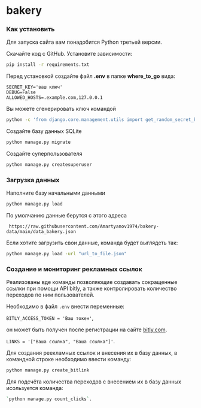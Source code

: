 # bakery

### Как установить
Для запуска сайта вам понадобится Python третьей версии.

Скачайте код с GitHub. Установите зависимости:

```sh
pip install -r requirements.txt
```
Перед установкой создайте файл **.env** в папке **where_to_go** вида:
```properties
SECRET_KEY='ваш ключ'
DEBUG=False
ALLOWED_HOSTS=.example.com,127.0.0.1
```
Вы можете сгенерировать ключ командой
```sh
python -c 'from django.core.management.utils import get_random_secret_key; print(get_random_secret_key())'
```

Создайте базу данных SQLite

```sh
python manage.py migrate
```
Создайте суперпользователя
```sh
python manage.py createsuperuser
```

### Загрузка данных
Наполните базу начальными данными
```sh
python manage.py load
```
По умолчанию данные берутся с этого адреса

` https://raw.githubusercontent.com/Amartyanov1974/bakery-data/main/data_bakery.json`

Если хотите загрузить свои данные, команда будет выглядеть так:

```sh
python manage.py load -url "url_to_file.json"
```


### Создание и мониторинг рекламных ссылок

Реализованы вде команды позволяющие создавать сокращенные ссылки при помощи API bitly, а также контролировать количество переходов по ним пользователей.

Необходимо в файл `.env` внести переменные:

`BITLY_ACCESS_TOKEN = 'Ваш токен'`,

он может быть получен после регистрации на сайте [bitly.com](https://bitly.com/).

`LINKS = '["Ваша ссылка", "Ваша ссылка"]'`.

Для создания реекламных ссылок и внесения их в базу данных, в командной строке необходимо ввести команду:
```sh
python manage.py create_bitlink
```
Для подсчёта количества переходов с внесением их в базу данных исользуется команда:
```sh
`python manage.py count_clicks`.
```
